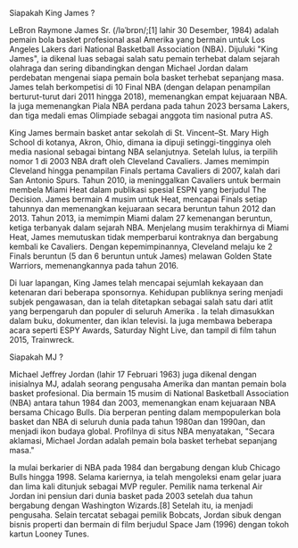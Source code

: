 
Siapakah King James ?

LeBron Raymone James Sr. (/ləˈbrɒn/;[1] lahir 30 Desember, 1984) adalah pemain bola basket profesional asal Amerika yang bermain untuk Los Angeles Lakers dari National Basketball Association (NBA). Dijuluki "King James", ia dikenal luas sebagai salah satu pemain terhebat dalam sejarah olahraga dan sering dibandingkan dengan Michael Jordan dalam perdebatan mengenai siapa pemain bola basket terhebat sepanjang masa. James telah berkompetisi di 10 Final NBA (dengan delapan penampilan berturut-turut dari 2011 hingga 2018), memenangkan empat kejuaraan NBA. Ia juga memenangkan Piala NBA perdana pada tahun 2023 bersama Lakers, dan tiga medali emas Olimpiade sebagai anggota tim nasional putra AS.

King James bermain basket antar sekolah di St. Vincent–St. Mary High School di kotanya, Akron, Ohio, dimana ia dipuji setinggi-tingginya oleh media nasional sebagai bintang NBA selanjutnya. Setelah lulus, ia terpilih nomor 1 di 2003 NBA draft oleh Cleveland Cavaliers. James memimpin Cleveland hingga penampilan Finals pertama Cavaliers di 2007, kalah dari San Antonio Spurs. Tahun 2010, ia meninggalkan Cavaliers untuk bermain membela Miami Heat dalam publikasi spesial ESPN yang berjudul The Decision. James bermain 4 musim untuk Heat, mencapai Finals setiap tahunnya dan memenangkan kejuaraan secara beruntun tahun 2012 dan 2013. Tahun 2013, ia memimpin Miami dalam 27 kemenangan beruntun, ketiga terbanyak dalam sejarah NBA. Menjelang musim terakhirnya di Miami Heat, James memutuskan tidak memperbarui kontraknya dan bergabung kembali ke Cavaliers. Dengan kepemimpinannya, Cleveland melaju ke 2 Finals beruntun (5 dan 6 beruntun untuk James) melawan Golden State Warriors, memenangkannya pada tahun 2016.

Di luar lapangan, King James telah mencapai sejumlah kekayaan dan ketenaran dari beberapa sponsornya. Kehidupan publiknya sering menjadi subjek pengawasan, dan ia telah ditetapkan sebagai salah satu dari atlit yang berpengaruh dan populer di seluruh Amerika . Ia telah dimasukkan dalam buku, dokumenter, dan iklan televisi. Ia juga membawa beberapa acara seperti ESPY Awards, Saturday Night Live, dan tampil di film tahun 2015, Trainwreck.

Siapakah MJ ?

Michael Jeffrey Jordan (lahir 17 Februari 1963) juga dikenal dengan inisialnya MJ, adalah seorang pengusaha Amerika dan mantan pemain bola basket profesional. Dia bermain 15 musim di National Basketball Association (NBA) antara tahun 1984 dan 2003, memenangkan enam kejuaraan NBA bersama Chicago Bulls. Dia berperan penting dalam mempopulerkan bola basket dan NBA di seluruh dunia pada tahun 1980an dan 1990an, dan menjadi ikon budaya global. Profilnya di situs NBA menyatakan, "Secara aklamasi, Michael Jordan adalah pemain bola basket terhebat sepanjang masa."

Ia mulai berkarier di NBA pada 1984 dan bergabung dengan klub Chicago Bulls hingga 1998. Selama kariernya, ia telah mengoleksi enam gelar juara dan lima kali ditunjuk sebagai MVP reguler. Pemilik nama terkenal Air Jordan ini pensiun dari dunia basket pada 2003 setelah dua tahun bergabung dengan Washington Wizards.[8] Setelah itu, ia menjadi pengusaha. Selain tercatat sebagai pemilik Bobcats, Jordan sibuk dengan bisnis properti dan bermain di film berjudul Space Jam (1996) dengan tokoh kartun Looney Tunes.

